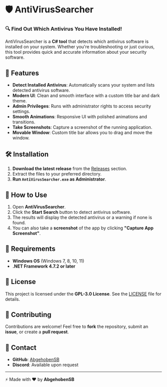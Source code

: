 # 🛡️ AntiVirusSearcher

### 🔍 Find Out Which Antivirus You Have Installed!

AntiVirusSearcher is a **C# tool** that detects which antivirus software is installed on your system. Whether you're troubleshooting or just curious, this tool provides quick and accurate information about your security software.

## 🚀 Features
- **Detect Installed Antivirus**: Automatically scans your system and lists detected antivirus software.
- **Modern UI**: Clean and smooth interface with a custom title bar and dark theme.
- **Admin Privileges**: Runs with administrator rights to access security settings.
- **Smooth Animations**: Responsive UI with polished animations and transitions.
- **Take Screenshots**: Capture a screenshot of the running application.
- **Movable Window**: Custom title bar allows you to drag and move the window.

## 🛠️ Installation
1. **Download the latest release** from the [Releases](https://github.com/AbgehobenSB/AntiVirusSearcher/releases) section.
2. Extract the files to your preferred directory.
3. **Run `AntiVirusSearcher.exe` as Administrator**.

## 📸 How to Use
1. Open **AntiVirusSearcher**.
2. Click the **Start Search** button to detect antivirus software.
3. The results will display the detected antivirus or a warning if none is found.
4. You can also take a **screenshot** of the app by clicking **"Capture App Screenshot"**.

## 🔧 Requirements
- **Windows OS** (Windows 7, 8, 10, 11)
- **.NET Framework 4.7.2 or later**

## 📝 License
This project is licensed under the **GPL-3.0 License**. See the [LICENSE](LICENSE) file for details.

## 🤝 Contributing
Contributions are welcome! Feel free to **fork** the repository, submit an **issue**, or create a **pull request**.

## 📩 Contact
- **GitHub**: [AbgehobenSB](https://github.com/AbgehobenSB)
- **Discord**: Available upon request

---
⚡ Made with ❤️ by **AbgehobenSB**

